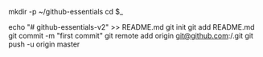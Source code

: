 mkdir -p ~/github-essentials
cd $_

echo "# github-essentials-v2" >> README.md
git init
git add README.md
git commit -m "first commit"
git remote add origin git@github.com:<username>/<repository>.git
git push -u origin master

